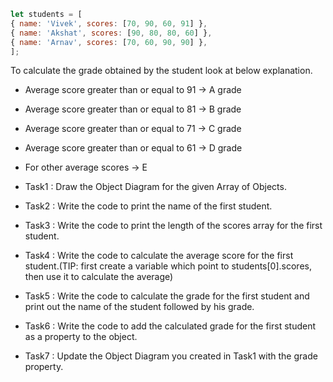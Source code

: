 ```js
let students = [
{ name: 'Vivek', scores: [70, 90, 60, 91] },
{ name: 'Akshat', scores: [90, 80, 80, 60] },
{ name: 'Arnav', scores: [70, 60, 90, 90] },
];
```
To calculate the grade obtained by the student look at below explanation.
- Average score greater than or equal to 91 -> A grade
- Average score greater than or equal to 81 -> B grade
- Average score greater than or equal to 71 -> C grade
- Average score greater than or equal to 61 -> D grade
- For other average scores -> E

- Task1 : Draw the Object Diagram for the given Array of Objects.
- Task2 : Write the code to print the name of the first student.
- Task3 : Write the code to print the length of the scores array for the first student.
- Task4 : Write the code to calculate the average score for the first student.(TIP: first create a variable which point to           students[0].scores, then use it to calculate the average)
- Task5 : Write the code to calculate the grade for the first student and print out the name of the student followed by his grade.
- Task6 : Write the code to add the calculated grade for the first student as a property to the object.
- Task7 : Update the Object Diagram you created in Task1 with the grade property.
 


